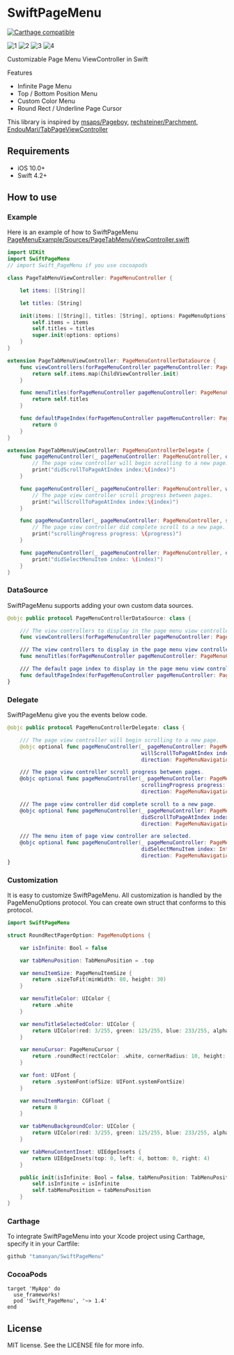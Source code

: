 SwiftPageMenu
===================================

[![Carthage compatible](https://img.shields.io/badge/Carthage-compatible-4BC51D.svg?style=flat)](https://github.com/hsylife/SwiftyPickerPopover)


![1](https://raw.githubusercontent.com/tamanyan/SwiftPageMenu/master/screen_captures/1.gif)
![2](https://raw.githubusercontent.com/tamanyan/SwiftPageMenu/master/screen_captures/2.gif)
![3](https://raw.githubusercontent.com/tamanyan/SwiftPageMenu/master/screen_captures/3.gif)
![4](https://raw.githubusercontent.com/tamanyan/SwiftPageMenu/master/screen_captures/4.gif)


Customizable Page Menu ViewController in Swift

Features

- Infinite Page Menu
- Top / Bottom Position Menu
- Custom Color Menu
- Round Rect / Underline Page Cursor

This library is inspired by [msaps/Pageboy](https://github.com/msaps/Pageboy), [rechsteiner/Parchment](https://github.com/rechsteiner/Parchment), [EndouMari/TabPageViewController](https://github.com/EndouMari/TabPageViewController)

## Requirements

- iOS 10.0+
- Swift 4.2+

## How to use

### Example

Here is an example of how to SwiftPageMenu [PageMenuExample/Sources/PageTabMenuViewController.swift](https://github.com/tamanyan/SwiftPageMenu/blob/master/PageMenuExample/Sources/PageTabMenuViewController.swift)


```swift
import UIKit
import SwiftPageMenu
// import Swift_PageMenu if you use cocoapods

class PageTabMenuViewController: PageMenuController {

    let items: [[String]]

    let titles: [String]

    init(items: [[String]], titles: [String], options: PageMenuOptions? = nil) {
        self.items = items
        self.titles = titles
        super.init(options: options)
    }
}

extension PageTabMenuViewController: PageMenuControllerDataSource {
    func viewControllers(forPageMenuController pageMenuController: PageMenuController) -> [UIViewController] {
        return self.items.map(ChildViewController.init)
    }

    func menuTitles(forPageMenuController pageMenuController: PageMenuController) -> [String] {
        return self.titles
    }

    func defaultPageIndex(forPageMenuController pageMenuController: PageMenuController) -> Int {
        return 0
    }
}

extension PageTabMenuViewController: PageMenuControllerDelegate {
    func pageMenuController(_ pageMenuController: PageMenuController, didScrollToPageAtIndex index: Int, direction: PageMenuNavigationDirection) {
        // The page view controller will begin scrolling to a new page.
        print("didScrollToPageAtIndex index:\(index)")
    }

    func pageMenuController(_ pageMenuController: PageMenuController, willScrollToPageAtIndex index: Int, direction: PageMenuNavigationDirection) {
        // The page view controller scroll progress between pages.
        print("willScrollToPageAtIndex index:\(index)")
    }

    func pageMenuController(_ pageMenuController: PageMenuController, scrollingProgress progress: CGFloat, direction: PageMenuNavigationDirection) {
        // The page view controller did complete scroll to a new page.
        print("scrollingProgress progress: \(progress)")
    }

    func pageMenuController(_ pageMenuController: PageMenuController, didSelectMenuItem index: Int, direction: PageMenuNavigationDirection) {
        print("didSelectMenuItem index: \(index)")
    }
}
```

### DataSource

SwiftPageMenu supports adding your own custom data sources.

```swift
@objc public protocol PageMenuControllerDataSource: class {

    /// The view controllers to display in the page menu view controller.
    func viewControllers(forPageMenuController pageMenuController: PageMenuController) -> [UIViewController]

    /// The view controllers to display in the page menu view controller.
    func menuTitles(forPageMenuController pageMenuController: PageMenuController) -> [String]

    /// The default page index to display in the page menu view controller.
    func defaultPageIndex(forPageMenuController pageMenuController: PageMenuController) -> Int
}
```

### Delegate

SwiftPageMenu give you the events below code.

```swift
@objc public protocol PageMenuControllerDelegate: class {

    /// The page view controller will begin scrolling to a new page.
    @objc optional func pageMenuController(_ pageMenuController: PageMenuController,
                                           willScrollToPageAtIndex index: Int,
                                           direction: PageMenuNavigationDirection)

    /// The page view controller scroll progress between pages.
    @objc optional func pageMenuController(_ pageMenuController: PageMenuController,
                                           scrollingProgress progress: CGFloat,
                                           direction: PageMenuNavigationDirection)

    /// The page view controller did complete scroll to a new page.
    @objc optional func pageMenuController(_ pageMenuController: PageMenuController,
                                           didScrollToPageAtIndex index: Int,
                                           direction: PageMenuNavigationDirection)

    /// The menu item of page view controller are selected.
    @objc optional func pageMenuController(_ pageMenuController: PageMenuController,
                                           didSelectMenuItem index: Int,
                                           direction: PageMenuNavigationDirection)
}
```

### Customization

It is easy to customize SwiftPageMenu. All customization is handled by the PageMenuOptions protocol.
You can create own struct that conforms to this protocol.

```swift
import SwiftPageMenu

struct RoundRectPagerOption: PageMenuOptions {

    var isInfinite: Bool = false

    var tabMenuPosition: TabMenuPosition = .top

    var menuItemSize: PageMenuItemSize {
        return .sizeToFit(minWidth: 80, height: 30)
    }

    var menuTitleColor: UIColor {
        return .white
    }

    var menuTitleSelectedColor: UIColor {
        return UIColor(red: 3/255, green: 125/255, blue: 233/255, alpha: 1)
    }

    var menuCursor: PageMenuCursor {
        return .roundRect(rectColor: .white, cornerRadius: 10, height: 22)
    }

    var font: UIFont {
        return .systemFont(ofSize: UIFont.systemFontSize)
    }

    var menuItemMargin: CGFloat {
        return 8
    }

    var tabMenuBackgroundColor: UIColor {
        return UIColor(red: 3/255, green: 125/255, blue: 233/255, alpha: 1)
    }

    var tabMenuContentInset: UIEdgeInsets {
        return UIEdgeInsets(top: 0, left: 4, bottom: 0, right: 4)
    }

    public init(isInfinite: Bool = false, tabMenuPosition: TabMenuPosition = .top) {
        self.isInfinite = isInfinite
        self.tabMenuPosition = tabMenuPosition
    }
}
```

### Carthage

To integrate SwiftPageMenu into your Xcode project using Carthage, specify it in your Cartfile:

```ruby
github "tamanyan/SwiftPageMenu"
```

### CocoaPods

```
target 'MyApp' do
  use_frameworks!
  pod 'Swift_PageMenu', '~> 1.4'
end
```

## License

MIT license. See the LICENSE file for more info.
